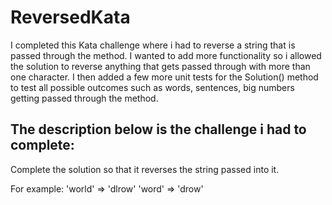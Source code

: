 # ReversedKata
 I completed this Kata challenge where i had to reverse a string that is passed through the method. I wanted to add more functionality so i allowed the solution to reverse anything that gets passed through with more than one character. I then added a few more unit tests for the Solution() method to test all possible outcomes such as words, sentences, big numbers getting passed through the method.
 
 ## The description below is the challenge i had to complete:
 
 Complete the solution so that it reverses the string passed into it.

For example:
'world'  =>  'dlrow'
'word'   =>  'drow'
